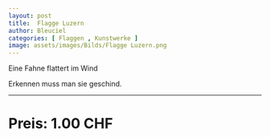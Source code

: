 ```yaml
---
layout: post
title:  Flagge Luzern
author: Bleuciel
categories: [ Flaggen , Kunstwerke ]
image: assets/images/Bilds/Flagge Luzern.png
---
```


Eine Fahne flattert im Wind

Erkennen muss man sie geschind.

-----

# Preis: 1.00 CHF
